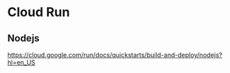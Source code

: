 # Cloud Run

## Nodejs
https://cloud.google.com/run/docs/quickstarts/build-and-deploy/nodejs?hl=en_US
